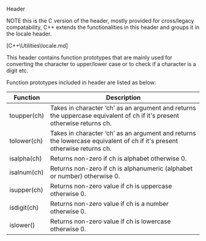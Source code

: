 <cctype> Header

NOTE this is the C version of the header, mostly provided for cross/legacy compatability, C++ extends the functionalities in this header and groups it in the locale header.

[C++\Utilities\locale.md]

This header contains function prototypes that are mainly used for converting the character to upper/lower case or to check if a character is a digit etc.

Function prototypes included in <cctype> header are listed as below:

|Function |	Description |
|---------|-------------|
| toupper(ch) | Takes in character ‘ch’ as an argument and returns the uppercase equivalent of ch if it's present otherwise returns ch. |
| tolower(ch) | Takes in character ‘ch’ as an argument and returns the lowercase equivalent of ch if it's present otherwise returns ch. |
| isalpha(ch) | Returns non-zero if ch is alphabet otherwise 0. |
| isalnum(ch) | Returns non-zero if ch is alphanumeric (alphabet or number) otherwise 0. |
| isupper(ch) | Returns non-zero value if ch is uppercase otherwise 0. |
| isdigit(ch) | Returns non-zero value if ch is a number otherwise 0. |
| islower() | Returns non-zero value if ch is lowercase otherwise 0. |
